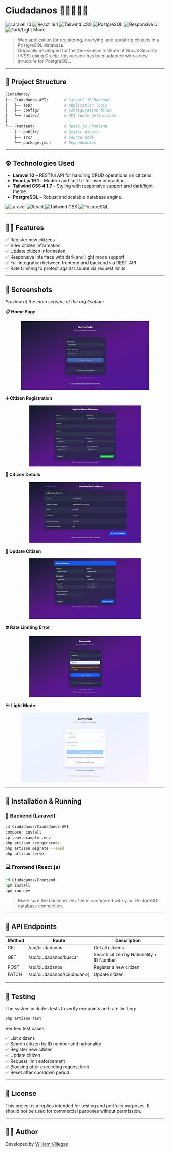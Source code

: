 # Ciudadanos 🧑‍🤝‍🧑🇻🇪

![Laravel 10](https://img.shields.io/badge/Laravel-10-red.svg)
![React 19.1](https://img.shields.io/badge/React-19.1-61DAFB.svg)
![Tailwind CSS](https://img.shields.io/badge/Tailwind_CSS-4.1.7-38B2AC.svg)
![PostgreSQL](https://img.shields.io/badge/PostgreSQL-Database-336791.svg)
![Responsive UI](https://img.shields.io/badge/Responsive-Yes-success.svg)
![Dark/Light Mode](https://img.shields.io/badge/Theme-Dark%20%2F%20Light-informational.svg)

> Web application for registering, querying, and updating citizens in a PostgreSQL database.  
> Originally developed for the Venezuelan Institute of Social Security (IVSS) using Oracle, this version has been adapted with a new structure for PostgreSQL.

---

## 📁 Project Structure

```bash
Ciudadanos/
├── Ciudadanos-API/       # Laravel 10 Backend
│   ├── app/              # Application logic
│   ├── config/           # Configuration files
│   └── routes/           # API route definitions
│
└── Frontend/             # React.js Frontend
    ├── public/           # Static assets
    ├── src/              # Source code
    └── package.json      # Dependencies
```

---

## ⚙️ Technologies Used

- **Laravel 10** – RESTful API for handling CRUD operations on citizens.
- **React.js 19.1** – Modern and fast UI for user interaction.
- **Tailwind CSS 4.1.7** – Styling with responsive support and dark/light theme.
- **PostgreSQL** – Robust and scalable database engine.

![Laravel](https://img.shields.io/badge/Laravel-FF2D20?style=for-the-badge&logo=laravel&logoColor=white)
![React](https://img.shields.io/badge/React-61DAFB?style=for-the-badge&logo=react&logoColor=black)
![Tailwind CSS](https://img.shields.io/badge/Tailwind_CSS-06B6D4?style=for-the-badge&logo=tailwind-css&logoColor=white)
![PostgreSQL](https://img.shields.io/badge/PostgreSQL-4169E1?style=for-the-badge&logo=postgresql&logoColor=white)  

---

## 🧑‍💻 Features

✅ Register new citizens  
✅ View citizen information  
✅ Update citizen information  
✅ Responsive interface with dark and light mode support  
✅ Full integration between frontend and backend via REST API  
✅ Rate Limiting to protect against abuse via request limits

---

## 📸 Screenshots

<p><em>Preview of the main screens of the application:</em></p>

<p><strong>📋 Home Page</strong></p>
<p align="center">
  <img src="./screenshots/home.jpg" alt="Home Page" width="80%">
</p>

<p><strong>➕ Citizen Registration</strong></p>
<p align="center">
  <img src="./screenshots/registro.jpg" alt="Citizen Registration" width="70%">
</p>

<p><strong>📄 Citizen Details</strong></p>
<p align="center">
  <img src="./screenshots/citizen-detail.jpg" alt="Citizen Details" width="70%">
</p>

<p><strong>🔄 Update Citizen</strong></p>
<p align="center">
  <img src="./screenshots/actualizar.jpg" alt="Update Citizen" width="70%">
</p>

<p><strong>⛔ Rate Limiting Error</strong></p>
<p align="center">
  <img src="./screenshots/rate-limiting-error.jpg" alt="Rate Limiting Error" width="70%">
</p>

<p><strong>☀ Light Mode</strong></p>
<p align="center">
  <img src="./screenshots/home-light-mode.jpg" alt="Light Mode" width="80%">
</p>

---

## 🚀 Installation & Running

### 🔧 Backend (Laravel)

```bash
cd Ciudadanos/Ciudadanos-API
composer install
cp .env.example .env
php artisan key:generate
php artisan migrate --seed
php artisan serve
```

### 💻 Frontend (React.js)

```bash
cd Ciudadanos/Frontend
npm install
npm run dev
```

> Make sure the backend .env file is configured with your PostgreSQL database connection.

---

## 📡 API Endpoints

| Method | Route                | Description              |
|--------|----------------------|--------------------------|
| GET    | /api/ciudadanos      | Get all citizens |
| GET    | /api/ciudadanos/buscar | Search citizen by Nationality + ID Number |
| POST   | /api/ciudadanos      | Register a new citizen   |
| PATCH  | /api/ciudadanos/{ciudadano} | Update citizen  |

---

## 🧪 Testing

The system includes tests to verify endpoints and rate limiting:

```bash
php artisan test
```
Verified test cases:

✅ List citizens  
✅ Search citizen by ID number and nationality  
✅ Register new citizen  
✅ Update citizen  
✅ Request limit enforcement  
✅ Blocking after exceeding request limit  
✅ Reset after cooldown period  

---

## 📄 License

This project is a replica intended for testing and portfolio purposes.
It should not be used for commercial purposes without permission.

---

## 🙋‍♂️ Author

Developed by [William Villegas](https://www.linkedin.com/in/william-villegas-ab3b94215/)

